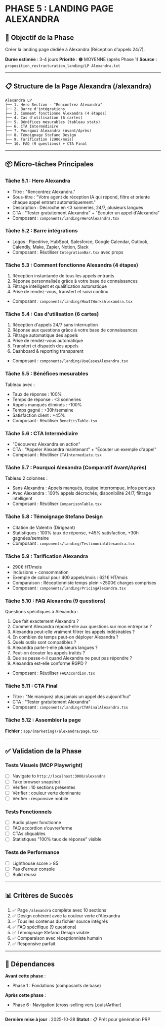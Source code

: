 # PHASE 5 : LANDING PAGE ALEXANDRA

## 🎯 Objectif de la Phase

Créer la landing page dédiée à Alexandra (Réception d'appels 24/7).

**Durée estimée** : 3-4 jours
**Priorité** : 🟠 MOYENNE (après Phase 1)
**Source** : `proposition_restructuration_landing/LP Alexandra.txt`

---

## 📋 Structure de la Page Alexandra (/alexandra)

```
Alexandra LP
├── 1. Hero Section - "Rencontrez Alexandra"
├── 2. Barre d'intégrations
├── 3. Comment fonctionne Alexandra (4 étapes)
├── 4. Cas d'utilisation (6 cartes)
├── 5. Bénéfices mesurables (tableau stats)
├── 6. CTA Intermédiaire
├── 7. Pourquoi Alexandra (Avant/Après)
├── 8. Témoignage Stefano Design
├── 9. Tarification (290€/mois)
└── 10. FAQ (9 questions) + CTA Final
```

---

## 📦 Micro-tâches Principales

### Tâche 5.1 : Hero Alexandra
- Titre : "Rencontrez Alexandra."
- Sous-titre : "Votre agent de réception IA qui répond, filtre et oriente chaque appel entrant automatiquement."
- Description : Décroche en <3 sonneries, 24/7, plusieurs langues
- CTA : "Tester gratuitement Alexandra" + "Écouter un appel d'Alexandra"
- Composant : `components/landing/HeroAlexandra.tsx`

### Tâche 5.2 : Barre intégrations
- Logos : Pipedrive, HubSpot, Salesforce, Google Calendar, Outlook, Calendly, Make, Zapier, Notion, Slack
- Composant : Réutiliser `IntegrationBar.tsx` avec props

### Tâche 5.3 : Comment fonctionne Alexandra (4 étapes)
1. Réception instantanée de tous les appels entrants
2. Réponse personnalisée grâce à votre base de connaissances
3. Filtrage intelligent et qualification automatique
4. Prise de rendez-vous, transfert et suivi continu
- Composant : `components/landing/HowItWorksAlexandra.tsx`

### Tâche 5.4 : Cas d'utilisation (6 cartes)
1. Réception d'appels 24/7 sans interruption
2. Réponse aux questions grâce à votre base de connaissances
3. Filtrage automatique des appels
4. Prise de rendez-vous automatique
5. Transfert et dispatch des appels
6. Dashboard & reporting transparent
- Composant : `components/landing/UseCasesAlexandra.tsx`

### Tâche 5.5 : Bénéfices mesurables
Tableau avec :
- Taux de réponse : 100%
- Temps de réponse : <3 sonneries
- Appels manqués éliminés : -100%
- Temps gagné : +30h/semaine
- Satisfaction client : +45%
- Composant : Réutiliser `BenefitsTable.tsx`

### Tâche 5.6 : CTA Intermédiaire
- "Découvrez Alexandra en action"
- CTA : "Appeler Alexandra maintenant" + "Écouter un exemple d'appel"
- Composant : Réutiliser `CTAIntermediate.tsx`

### Tâche 5.7 : Pourquoi Alexandra (Comparatif Avant/Après)
Tableau 2 colonnes :
- Sans Alexandra : Appels manqués, équipe interrompue, infos perdues
- Avec Alexandra : 100% appels décrochés, disponibilité 24/7, filtrage intelligent
- Composant : Réutiliser `ComparisonTable.tsx`

### Tâche 5.8 : Témoignage Stefano Design
- Citation de Valentin (Dirigeant)
- Statistiques : 100% taux de réponse, +45% satisfaction, +30h gagnées/semaine
- Composant : `components/landing/TestimonialAlexandra.tsx`

### Tâche 5.9 : Tarification Alexandra
- 290€ HT/mois
- Inclusions + consommation
- Exemple de calcul pour 400 appels/mois : 621€ HT/mois
- Comparaison : Réceptionniste temps plein ~2500€ charges comprises
- Composant : `components/landing/PricingAlexandra.tsx`

### Tâche 5.10 : FAQ Alexandra (9 questions)
Questions spécifiques à Alexandra :
1. Que fait exactement Alexandra ?
2. Comment Alexandra répond-elle aux questions sur mon entreprise ?
3. Alexandra peut-elle vraiment filtrer les appels indésirables ?
4. En combien de temps peut-on déployer Alexandra ?
5. Quels outils sont compatibles ?
6. Alexandra parle-t-elle plusieurs langues ?
7. Peut-on écouter les appels traités ?
8. Que se passe-t-il quand Alexandra ne peut pas répondre ?
9. Alexandra est-elle conforme RGPD ?
- Composant : Réutiliser `FAQAccordion.tsx`

### Tâche 5.11 : CTA Final
- Titre : "Ne manquez plus jamais un appel dès aujourd'hui"
- CTA : "Tester gratuitement Alexandra"
- Composant : `components/landing/CTAFinalAlexandra.tsx`

### Tâche 5.12 : Assembler la page
**Fichier** : `app/(marketing)/alexandra/page.tsx`

---

## ✅ Validation de la Phase

### Tests Visuels (MCP Playwright)
- [ ] Navigate to `http://localhost:3000/alexandra`
- [ ] Take browser snapshot
- [ ] Vérifier : 10 sections présentes
- [ ] Vérifier : couleur verte dominante
- [ ] Vérifier : responsive mobile

### Tests Fonctionnels
- [ ] Audio player fonctionne
- [ ] FAQ accordion s'ouvre/ferme
- [ ] CTAs cliquables
- [ ] Statistiques "100% taux de réponse" visible

### Tests de Performance
- [ ] Lighthouse score > 85
- [ ] Pas d'erreur console
- [ ] Build réussi

---

## 📊 Critères de Succès

1. ✅ Page `/alexandra` complète avec 10 sections
2. ✅ Design cohérent avec la couleur verte d'Alexandra
3. ✅ Tous les contenus du fichier source intégrés
4. ✅ FAQ spécifique (9 questions)
5. ✅ Témoignage Stefano Design visible
6. ✅ Comparaison avec réceptionniste humain
7. ✅ Responsive parfait

---

## 🔗 Dépendances

**Avant cette phase** :
- Phase 1 : Fondations (composants de base)

**Après cette phase** :
- Phase 6 : Navigation (cross-selling vers Louis/Arthur)

---

**Dernière mise à jour** : 2025-10-28
**Statut** : 📋 Prêt pour génération PRP
